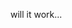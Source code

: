 <head>
  <meta name="google-site-verification" content="kNMXfLlJLN8sOMLnDH3k2aoJqhVfMFU7k0c5um4osi4" />
</head>

will it work...
